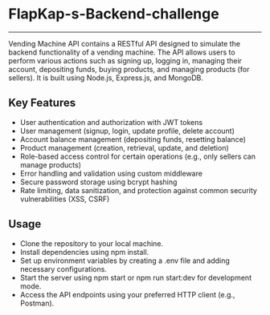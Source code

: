 # FlapKap-s-Backend-challenge
***
Vending Machine API contains a RESTful API designed to simulate the backend functionality of a vending machine. The API allows users to perform various actions such as signing up, logging in, managing their account, depositing funds, buying products, and managing products (for sellers). It is built using Node.js, Express.js, and MongoDB.
## Key Features
* User authentication and authorization with JWT tokens
* User management (signup, login, update profile, delete account)
* Account balance management (depositing funds, resetting balance)
* Product management (creation, retrieval, update, and deletion)
* Role-based access control for certain operations (e.g., only sellers can manage products)
* Error handling and validation using custom middleware
* Secure password storage using bcrypt hashing
* Rate limiting, data sanitization, and protection against common security vulnerabilities (XSS, CSRF)
## Usage  
* Clone the repository to your local machine.
* Install dependencies using npm install.
* Set up environment variables by creating a .env file and adding necessary configurations.
* Start the server using npm start or npm run start:dev for development mode.
* Access the API endpoints using your preferred HTTP client (e.g., Postman).


